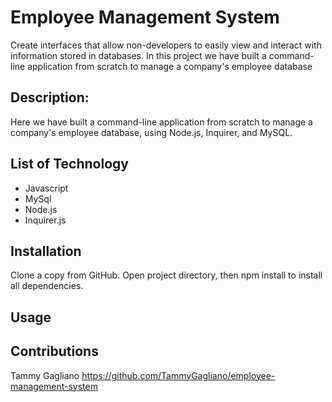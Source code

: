 # Employee Management System 
Create interfaces that allow non-developers to easily view and interact with information stored in databases. In this project we have built a command-line application from scratch to manage a company's employee database

## Description: 
Here we have built a command-line application from scratch to manage a company's employee database, using Node.js, Inquirer, and MySQL.

## List of Technology
- Javascript
- MySql
- Node.js
- Inquirer.js

## Installation 
Clone a copy from GitHub. 
Open project directory, then npm install to install all dependencies.

## Usage 


## Contributions
Tammy Gagliano 
https://github.com/TammyGagliano/employee-management-system
